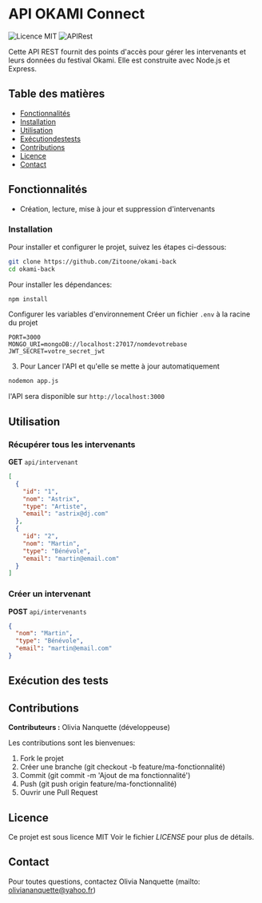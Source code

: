 # API OKAMI Connect

![Licence MIT](https://img.shields.io/badge/Licence-MIT-yellow.svg)
![APIRest](https://img.shields.io/badge/APIRest-pink)

Cette API REST fournit des points d'accès pour gérer les intervenants et leurs données du festival Okami. Elle est construite avec Node.js et Express.

## Table des matières

- [Fonctionnalités](#fonctionnalités)
- [Installation](#installation)
- [Utilisation](#utilisation)
- [Exécutiondestests](#executiondestests)
- [Contributions](#contributions)
- [Licence](#licence)
- [Contact](#contact)

## Fonctionnalités

- Création, lecture, mise à jour et suppression d'intervenants


### Installation

Pour installer et configurer le projet, suivez les étapes ci-dessous:

```bash
git clone https://github.com/Zitoone/okami-back
cd okami-back
```

Pour installer les dépendances:

```bash
npm install
```

Configurer les variables d'environnement
Créer un fichier `.env` à la racine du projet
```
PORT=3000
MONGO_URI=mongoDB://localhost:27017/nomdevotrebase
JWT_SECRET=votre_secret_jwt
```

3. Pour Lancer l'API et qu'elle se mette à jour automatiquement

```bash
nodemon app.js
```

l'API sera disponible sur `http://localhost:3000`


## Utilisation

### Récupérer tous les intervenants

**GET** `api/intervenant`
```json
[
  {
    "id": "1",
    "nom": "Astrix",
    "type": "Artiste",
    "email": "astrix@dj.com"
  },
  {
    "id": "2",
    "nom": "Martin",
    "type": "Bénévole",
    "email": "martin@email.com"
  }
]
```

### Créer un intervenant

**POST** `api/intervenants`

```json
{
  "nom": "Martin",
  "type": "Bénévole",
  "email": "martin@email.com"
}
```

## Exécution des tests

<!-- ```bash
npm test
``` -->

## Contributions

**Contributeurs :** Olivia Nanquette (développeuse)

Les contributions sont les bienvenues: 

1. Fork le projet
2. Créer une branche (git checkout -b feature/ma-fonctionnalité)
3. Commit (git commit -m 'Ajout de ma fonctionnalité')
4. Push (git push origin feature/ma-fonctionnalité)
5. Ouvrir une Pull Request


## Licence

Ce projet est sous licence MIT Voir le fichier _LICENSE_ pour plus de détails.

## Contact

Pour toutes questions, contactez Olivia Nanquette (mailto: oliviananquette@yahoo.fr)

